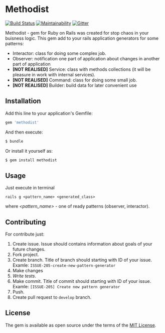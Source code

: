 # Methodist
[![Build Status](https://travis-ci.org/QNester/methodist.svg?branch=master)](https://travis-ci.org/QNester/methodist)
[![Maintainability](https://api.codeclimate.com/v1/badges/eebe37d3169041579416/maintainability)](https://codeclimate.com/github/QNester/methodist/maintainability)
[![Gitter](https://badges.gitter.im/Join%20Chat.svg)](https://gitter.im/gem-methodist/methodist?utm_source=badge&utm_medium=badge&utm_campaign=pr-badge&utm_content=badge)

Methodist - gem for Ruby on Rails was created for stop chaos in your buisness logic.
This gem add to your rails application generators for some patterns:

- Interactor: class for doing some complex job.
- Observer: notification one part of application about changes in another part of application
- __[NOT REALISED]__ Service: class with methods collections (it will be pleasure in work with
internal services).
- __[NOT REALISED]__ Command: class for doing some small job.
- __[NOT REALISED]__ Builder: build data for later convenient use
 

## Installation
Add this line to your application's Gemfile:

```ruby
gem 'methodist'
```

And then execute:
```bash
$ bundle
```

Or install it yourself as:
```bash
$ gem install methodist
```

## Usage
Just execute in terminal
```
rails g <pattern_name> <generated_class>
```
where _<pattern_name>_ - one of ready patterns (observer, interactor).

## Contributing
For contribute just:
1) Create issue. Issue should contains information about goals of your
 future changes.
2) Fork project.
3) Create branch. Title of branch should starting with ID of your issue. 
Examle: `ISSUE-205-create-new-pattern-generator`
4) Make changes
5) *Write tests*.
6) Make commit. Title of commit should starting with ID of your issue. 
Examle: `[ISSUE-205] Create new pattern generator`
7) Push.
8) Create pull request to `develop` branch.

## License
The gem is available as open source under the terms of the [MIT License](https://opensource.org/licenses/MIT).
